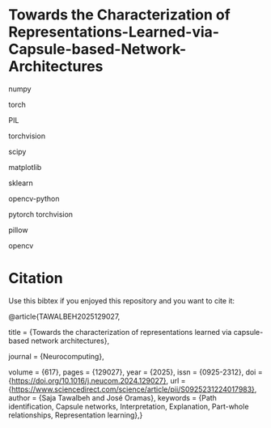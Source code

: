 # Towards the Characterization of Representations-Learned-via-Capsule-based-Network-Architectures


 
numpy 

torch

PIL 

torchvision 

scipy 

matplotlib 

sklearn 

opencv-python

pytorch torchvision

pillow

opencv


# **Citation**
Use this bibtex if you enjoyed this repository and you want to cite it:

@article{TAWALBEH2025129027,

title = {Towards the characterization of representations learned via capsule-based network architectures},

journal = {Neurocomputing},

volume = {617},
pages = {129027},
year = {2025},
issn = {0925-2312},
doi = {https://doi.org/10.1016/j.neucom.2024.129027},
url = {https://www.sciencedirect.com/science/article/pii/S0925231224017983},
author = {Saja Tawalbeh and José Oramas},
keywords = {Path identification, Capsule networks, Interpretation, Explanation, Part-whole relationships, Representation learning},}
